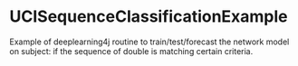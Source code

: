 # UCISequenceClassificationExample
Example of deeplearning4j routine to train/test/forecast the network model on subject: if the sequence of double is matching certain criteria.
